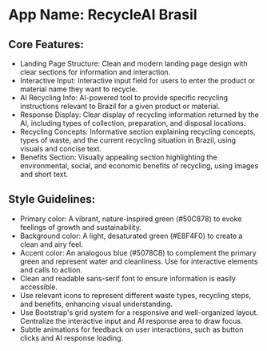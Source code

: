 # **App Name**: RecycleAI Brasil

## Core Features:

- Landing Page Structure: Clean and modern landing page design with clear sections for information and interaction.
- Interactive Input: Interactive input field for users to enter the product or material name they want to recycle.
- AI Recycling Info: AI-powered tool to provide specific recycling instructions relevant to Brazil for a given product or material.
- Response Display: Clear display of recycling information returned by the AI, including types of collection, preparation, and disposal locations.
- Recycling Concepts: Informative section explaining recycling concepts, types of waste, and the current recycling situation in Brazil, using visuals and concise text.
- Benefits Section: Visually appealing section highlighting the environmental, social, and economic benefits of recycling, using images and short text.

## Style Guidelines:

- Primary color: A vibrant, nature-inspired green (#50C878) to evoke feelings of growth and sustainability.
- Background color: A light, desaturated green (#E8F4F0) to create a clean and airy feel.
- Accent color: An analogous blue (#5078C8) to complement the primary green and represent water and cleanliness. Use for interactive elements and calls to action.
- Clean and readable sans-serif font to ensure information is easily accessible.
- Use relevant icons to represent different waste types, recycling steps, and benefits, enhancing visual understanding.
- Use Bootstrap's grid system for a responsive and well-organized layout. Centralize the interactive input and AI response area to draw focus.
- Subtle animations for feedback on user interactions, such as button clicks and AI response loading.
